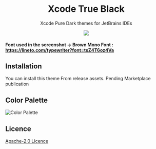 <h1 align="center">
Xcode True Black</h1>
<p align="center">Xcode Pure Dark themes for JetBrains IDEs</p>
<p align="center">
</p>
<p align="center"><img src="https://raw.githubusercontent.com/ahmed3elshaer/Xcode-True-Black/main/assets/screenshot.png" /></p>

#### Font used in the screenshot -> Brown Mono Font : https://lineto.com/typewriter?font=tsZ4T6oz4Va

## Installation

You can install this theme From release assets. 
Pending Marketplace publication

## Color Palette

![Color Palette](https://raw.githubusercontent.com/WhiteVermouth/XcodeTheme/master/assets/color-palette.png)

## Licence

[Apache-2.0 Licence](https://raw.githubusercontent.com/WhiteVermouth/XcodeTheme/master/LICENSE)

